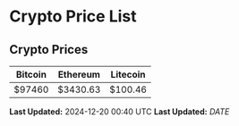 # Crypto Price List

## Crypto Prices
| Bitcoin | Ethereum | Litecoin |
| ------- | -------- | -------- |
| $97460 | $3430.63 | $100.46 |
**Last Updated:** 2024-12-20 00:40 UTC
**Last Updated:** $DATE$
